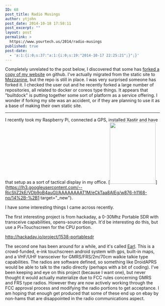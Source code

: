 ```yaml
---
ID: 68
post_title: Radio Musings
author: ytjohn
post_date: 2014-10-18 17:58:11
post_excerpt: ""
layout: post
permalink: >
  https://www.yourtech.us/2014/radio-musings
published: true
post-date:
  - 'a:1:{i:0;s:37:"a:1:{i:0;s:19:"2014-10-17 22:25:21";}";}'
---
```

Completely unrelated to the post below, I discovered that some has [forked a copy of my website](https://github.com/builtdock/ytwebsite) on github. I've actually migrated from the static site to [Mezzanine](http://mezzanine.jupo.org/), but the repo is still in place. I was very surprised someone has forked it. I checked the user out and he recently forked a large number of repositories, all related to docker or coreos type things. It appears that "builtdock" is putting together some sort of platform as a service offering. I wonder if forking my site was an accident, or if they are planning to use it as a base of making their own static site.


----------


I recently took my Raspberry Pi, connected a GPS, installed Xastir and have that setup as a sort of tactical display in my office. [<img src="https://lh3.googleusercontent.com/--RicSliZ2kE/VDb9oB4auGI/AAAAAAAAT1M/eCkTaa8AIEg/w876-h1168-no/14%2B-%2B1" height="200" width="149">](https://lh3.googleusercontent.com/--RicSliZ2kE/VDb9oB4auGI/AAAAAAAAT1M/eCkTaa8AIEg/w876-h1168-no/14%2B-%2B1 target="_new").

I have some interesting things I came across recently.

The first interesting project is from hackaday, a 0-30Mhz Portable SDR with transceive capabilities, opens-source design. It'd be interesting do this, but use a Pi+Touchscreen for the CPU portion.

http://hackaday.io/project/1538-portablesdr

The second one has been around for a while, and it's called [Earl](http://www.meetearl.com/). This is a crowd-funded, e-ink touchscreen android system with gps, built-in maps, and a VHF/UHF transceiver for GMRS/FRS/2m/70cm walkie talkie type capabilities. The radios are software defined, so something like DroidAPRS would be able to talk to the radio directly (perhaps with a bit of coding). I've been keeping and eye on this project (because I want one), but never thought it would actually materialize due to FCC rules concerning GMRS and FRS type radios. However they are now actively working through the FCC approval process and modifying the radio portions to get acceptance. I am hoping that enough get produced that some of these end up on ebay by non-hams that are disappointed in the radio communications aspect.